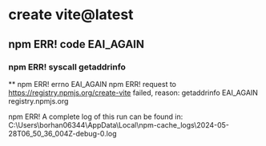# create vite@latest     
## npm ERR! code EAI_AGAIN
### npm ERR! syscall getaddrinfo
** npm ERR! errno EAI_AGAIN
npm ERR! request to https://registry.npmjs.org/create-vite failed, reason: getaddrinfo EAI_AGAIN registry.npmjs.org

npm ERR! A complete log of this run can be found in: C:\Users\borhan06344\AppData\Local\npm-cache\_logs\2024-05-28T06_50_36_004Z-debug-0.log      

```npm config set proxy http://10.32.20.40:8080 
```
